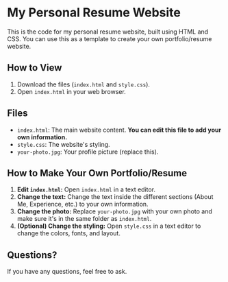 # My Personal Resume Website

This is the code for my personal resume website, built using HTML and CSS. You can use this as a template to create your own portfolio/resume website.

## How to View

1.  Download the files (`index.html` and `style.css`).
2.  Open `index.html` in your web browser.

## Files

*   `index.html`: The main website content. **You can edit this file to add your own information.**
*   `style.css`: The website's styling.
*   `your-photo.jpg`: Your profile picture (replace this).

## How to Make Your Own Portfolio/Resume

1.  **Edit `index.html`:** Open `index.html` in a text editor.
2.  **Change the text:** Change the text inside the different sections (About Me, Experience, etc.) to your own information.
3.  **Change the photo:** Replace `your-photo.jpg` with your own photo and make sure it's in the same folder as `index.html`.
4.  **(Optional) Change the styling:** Open `style.css` in a text editor to change the colors, fonts, and layout.

## Questions?

If you have any questions, feel free to ask.